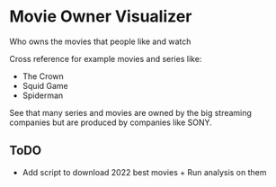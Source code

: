 # Movie Owner Visualizer
Who owns the movies that people like and watch

Cross reference for example movies and series like:
- The Crown
- Squid Game
- Spiderman


See that many series and movies are owned by the big streaming companies
but are produced by companies like SONY.

## ToDO
- Add script to download 2022 best movies + Run analysis on them

